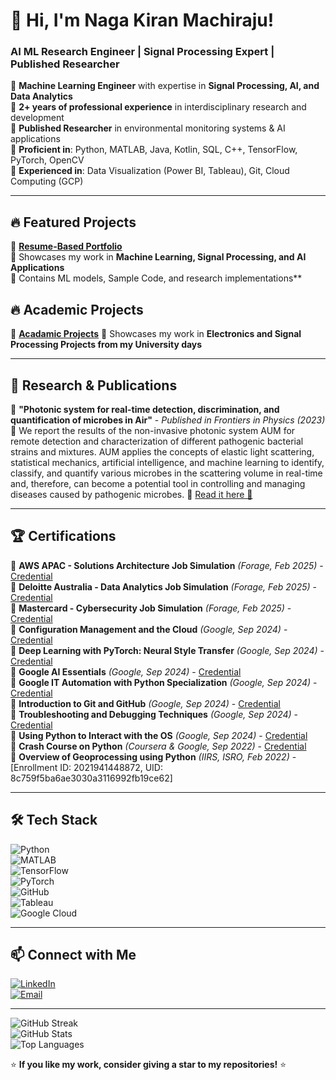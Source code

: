 # 👋 Hi, I'm Naga Kiran Machiraju!  
### AI ML Research Engineer | Signal Processing Expert | Published Researcher  

🔹 **Machine Learning Engineer** with expertise in **Signal Processing, AI, and Data Analytics**  
🔹 **2+ years of professional experience** in interdisciplinary research and development  
🔹 **Published Researcher** in environmental monitoring systems & AI applications  
🔹 **Proficient in**: Python, MATLAB, Java, Kotlin, SQL, C++, TensorFlow, PyTorch, OpenCV  
🔹 **Experienced in**: Data Visualization (Power BI, Tableau), Git, Cloud Computing (GCP)  

---

## 🔥 Featured Projects  
🚀 **[Resume-Based Portfolio](https://github.com/NagaKiran-Machiraju/Resume-Based-Portfolio)**  
📌 Showcases my work in **Machine Learning, Signal Processing, and AI Applications**  
📌 Contains  ML models, Sample Code, and research implementations**  


## 🔥 Academic Projects  
🚀 **[Acadamic Projects](https://github.com/NagaKiran-Machiraju/Resume-Based-Portfolio/Acadamic-Projects)** 
📌 Showcases my work in **Electronics and Signal Processing Projects from my University days**  

---

## 📜 Research & Publications  
📌 **"Photonic system for real-time detection, discrimination, and quantification of microbes in Air"** - *Published in Frontiers in Physics (2023)*  
🚀 We report the results of the non-invasive photonic system AUM for remote detection and characterization of different pathogenic bacterial strains
    and mixtures. AUM applies the concepts of elastic light scattering, statistical mechanics, artificial intelligence, and machine learning to identify,
    classify, and quantify various microbes in the scattering volume in real-time and, therefore, can become a potential tool in controlling and managing
    diseases caused by pathogenic microbes.
📌 [Read it here 📄](https://doi.org/10.3389/fphy.2023.1118885)  

---

## 🏆 Certifications  
📌 **AWS APAC - Solutions Architecture Job Simulation** *(Forage, Feb 2025)* - [Credential](https://www.theforage.com/credentials/bsCCxYyZjDJLfZjcc)  
📌 **Deloitte Australia - Data Analytics Job Simulation** *(Forage, Feb 2025)* - [Credential](https://www.theforage.com/credentials/pnBPimfdxEJzNfAd4)  
📌 **Mastercard - Cybersecurity Job Simulation** *(Forage, Feb 2025)* - [Credential](https://www.theforage.com/credentials/NDXFYXo3pCy8miBMG)  
📌 **Configuration Management and the Cloud** *(Google, Sep 2024)* - [Credential](https://www.coursera.org/verify/EOD1IQD3Y7AT)  
📌 **Deep Learning with PyTorch: Neural Style Transfer** *(Google, Sep 2024)* - [Credential](https://www.coursera.org/verify/DIV6R0FVGBNB)  
📌 **Google AI Essentials** *(Google, Sep 2024)* - [Credential](https://www.coursera.org/verify/Y5QYAG5BG84R)  
📌 **Google IT Automation with Python Specialization** *(Google, Sep 2024)* - [Credential](https://www.coursera.org/verify/GVSNCW56C7CQ)  
📌 **Introduction to Git and GitHub** *(Google, Sep 2024)* - [Credential](https://www.coursera.org/verify/DHMCKOX57X2L)  
📌 **Troubleshooting and Debugging Techniques** *(Google, Sep 2024)* - [Credential](https://www.coursera.org/verify/953Q75XMTESR)  
📌 **Using Python to Interact with the OS** *(Google, Sep 2024)* - [Credential](https://www.coursera.org/verify/ZCUZ2K9J76OL)  
📌 **Crash Course on Python** *(Coursera & Google, Sep 2022)* - [Credential](https://www.coursera.org/verify/8JATVRX5V7VD)  
📌 **Overview of Geoprocessing using Python** *(IIRS, ISRO, Feb 2022)* - [Enrollment ID: 2021941448872, UID: 8c759f5ba6ae3030a3116992fb19ce62]  

---

## 🛠 Tech Stack  
![Python](https://img.shields.io/badge/Python-FFD43B?style=for-the-badge&logo=python&logoColor=blue)  
![MATLAB](https://img.shields.io/badge/MATLAB-0076A8?style=for-the-badge&logo=mathworks&logoColor=white)  
![TensorFlow](https://img.shields.io/badge/TensorFlow-FF6F00?style=for-the-badge&logo=tensorflow&logoColor=white)  
![PyTorch](https://img.shields.io/badge/PyTorch-EE4C2C?style=for-the-badge&logo=pytorch&logoColor=white)  
![GitHub](https://img.shields.io/badge/GitHub-181717?style=for-the-badge&logo=github&logoColor=white)  
![Tableau](https://img.shields.io/badge/Tableau-E97627?style=for-the-badge&logo=tableau&logoColor=white)  
![Google Cloud](https://img.shields.io/badge/GoogleCloud-4285F4?style=for-the-badge&logo=googlecloud&logoColor=white)  

---

## 📫 Connect with Me  
[![LinkedIn](https://img.shields.io/badge/LinkedIn-0077B5?style=for-the-badge&logo=linkedin&logoColor=white)](https://linkedin.com/in/naga-kiran-machiraju-b37364115)  
[![Email](https://img.shields.io/badge/Gmail-D14836?style=for-the-badge&logo=gmail&logoColor=white)](mailto:nagakiranm2021@gmail.com)  

---

![GitHub Streak](https://github-readme-streak-stats.herokuapp.com/?user=Naga-Kiran-M&theme=radical)  
![GitHub Stats](https://github-profile-summary-cards.vercel.app/api/cards/stats?username=Naga-Kiran-M&theme=radical)  
![Top Languages](https://github-profile-summary-cards.vercel.app/api/cards/repos-per-language?username=Naga-Kiran-M&theme=radical)  


⭐ **If you like my work, consider giving a star to my repositories!** ⭐  
